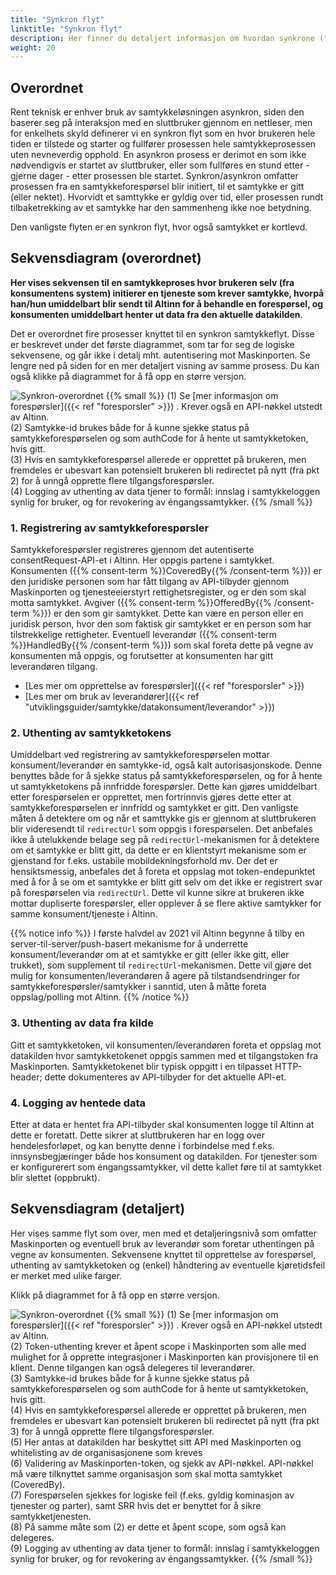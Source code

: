 ```yaml
---
title: "Synkron flyt"
linktitle: "Synkron flyt"
description: Her finner du detaljert informasjon om hvordan synkrone ("online") flyter er anbefalt implementert gjennom bruk av  Altinn Samtykke.
weight: 20
---
```


## Overordnet

Rent teknisk er enhver bruk av samtykkeløsningen asynkron, siden den baserer seg på interaksjon med en sluttbruker gjennom en nettleser, men for enkelhets skyld definerer vi en synkron flyt som en hvor brukeren hele tiden er tilstede og starter og fullfører prosessen hele samtykkeprosessen uten nevneverdig opphold. En asynkron prosess er derimot en som ikke nødvendigvis er startet av sluttbruker, eller som fullføres en stund etter - gjerne dager - etter prosessen ble startet. Synkron/asynkron omfatter prosessen fra en samtykkeforespørsel blir initiert, til et samtykke er gitt (eller nektet). Hvorvidt et samttykke er gyldig over tid, eller prosessen rundt tilbaketrekking av et samtykke har den sammenheng ikke noe betydning.

Den vanligste flyten er en synkron flyt, hvor også samtykket er kortlevd. 

## Sekvensdiagram (overordnet)

**Her vises sekvensen til en samtykkeproses hvor brukeren selv (fra konsumentens system) initierer en tjeneste som krever samtykke, hvorpå han/hun umiddelbart blir sendt til Altinn for å behandle en forespørsel, og konsumenten umiddelbart henter ut data fra den aktuelle datakilden**.

Det er overordnet fire prosesser knyttet til en synkron samtykkeflyt. Disse er beskrevet under det første diagrammet, som tar for seg de logiske sekvensene, og går ikke i detalj mht. autentisering mot Maskinporten. Se lengre ned på siden for en mer detaljert visning av samme prosess. Du kan også klikke på diagrammet for å få opp en større versjon.

![Synkron-overordnet](synkron-overordnet.png "Overordnet synkron samtykkeflyt - klikk for større versjon")
{{% small %}}
(1) Se [mer informasjon om forespørsler]({{< ref "foresporsler" >}}) . Krever også en API-nøkkel utstedt av Altinn.
<br>(2) Samtykke-id brukes både for å kunne sjekke status på samtykkeforespørselen og som authCode for å hente ut samtykketoken, hvis gitt. 
<br>(3) Hvis en samtykkeforespørsel allerede er opprettet på brukeren, men fremdeles er ubesvart kan potensielt brukeren bli redirectet på nytt (fra pkt 2) for å unngå opprette flere tilgangsforespørsler. 
<br>(4) Logging av uthenting av data tjener to formål: innslag i samtykkeloggen synlig for bruker, og for revokering av éngangssamtykker.
{{% /small %}}

### 1. Registrering av samtykkeforespørsler

Samtykkeforespørsler registreres gjennom det autentiserte consentRequest-API-et i Altinn. Her oppgis partene i samtykket. Konsumenten ({{% consent-term %}}CoveredBy{{% /consent-term %}}) er den juridiske personen som har fått tilgang av API-tilbyder gjennom Maskinporten og tjenesteeierstyrt rettighetsregister, og er den som skal motta samtykket. Avgiver ({{% consent-term %}}OfferedBy{{% /consent-term %}}) er den som gir samtykket. Dette kan være en person eller en juridisk person, hvor den som faktisk gir samtykket er en person som har tilstrekkelige rettigheter. Eventuell leverandør ({{% consent-term %}}HandledBy{{% /consent-term %}}) som skal foreta dette på vegne av konsumenten må oppgis, og forutsetter at konsumenten har gitt leverandøren tilgang. 

* [Les mer om opprettelse av forespørsler]({{< ref "foresporsler" >}})
* [Les mer om bruk av leverandører]({{< ref "utviklingsguider/samtykke/datakonsument/leverandor" >}})

### 2. Uthenting av samtykketokens

Umiddelbart ved registrering av samtykkeforespørselen mottar konsument/leverandør en samtykke-id, også kalt autorisasjonskode. Denne benyttes både for å sjekke status på samtykkeforespørselen, og for å hente ut samtykketokens på innfridde forespørsler. Dette kan gjøres umiddelbart etter forespørselen er opprettet, men fortrinnvis gjøres dette etter at samtykkeforespørselen er innfridd og samtykket er gitt. Den vanligste måten å detektere om og når et samttykke gis er gjennom at sluttbrukeren blir videresendt til `redirectUrl` som oppgis i forespørselen. Det anbefales ikke å utelukkende belage seg på `redirectUrl`-mekanismen for å detektere om et samtykke er blitt gitt, da dette er en klientstyrt mekanisme som er gjenstand for f.eks. ustabile mobildekningsforhold mv. Der det er hensiktsmessig, anbefales det å foreta et oppslag mot token-endepunktet med å for å se om et samtykke er blitt gitt selv om det ikke er registrert svar på forespørselen via  `redirectUrl`. Dette vil kunne sikre at brukeren ikke mottar dupliserte forespørsler, eller opplever å se flere aktive samtykker for samme konsument/tjeneste i Altinn.

{{% notice info %}}
I første halvdel av 2021 vil Altinn begynne å tilby en server-til-server/push-basert mekanisme for å underrette konsument/leverandør om at et samtykke er gitt (eller ikke gitt, eller trukket), som supplement til `redirectUrl`-mekanismen. Dette vil gjøre det mulig for konsumenten/leverandøren å agere på tilstandsendringer for samtykkeforespørsler/samtykker i sanntid, uten å måtte foreta oppslag/polling mot Altinn.
{{% /notice %}}

### 3. Uthenting av data fra kilde

Gitt et samtykketoken, vil konsumenten/leverandøren foreta et oppslag mot datakilden hvor samtykketokenet oppgis sammen med et tilgangstoken fra Maskinporten. Samtykketokenet blir typisk oppgitt i en tilpasset HTTP-header; dette dokumenteres av API-tilbyder for det aktuelle API-et.

### 4. Logging av hentede data

Etter at data er hentet fra API-tilbyder skal konsumenten logge til Altinn at dette er foretatt. Dette sikrer at sluttbrukeren har en logg over hendelesforløpet, og kan benytte denne i forbindelse med f.eks. innsynsbegjæringer både hos konsument og datakilden. For tjenester som er konfigurerert som éngangssamtykker, vil dette kallet føre til at samtykket blir slettet (oppbrukt).

## Sekvensdiagram (detaljert)

Her vises samme flyt som over, men med et detaljeringsnivå som omfatter Maskinporten og eventuell bruk av leverandør som foretar uthentingen på vegne av konsumenten. Sekvensene knyttet til opprettelse av forespørsel, uthenting av samtykketoken og (enkel) håndtering av eventuelle kjøretidsfeil er merket med ulike farger. 

Klikk på diagrammet for å få opp en større versjon.

![Synkron-overordnet](synkron-detaljert.png "Detaljert synkron samtykkeflyt - klikk for større versjon")
{{% small %}}
(1) Se [mer informasjon om forespørsler]({{< ref "foresporsler" >}}) . Krever også en API-nøkkel utstedt av Altinn.
<br>(2) Token-uthenting krever et åpent scope i Maskinporten som alle med mulighet for å opprette integrasjoner i Maskinporten kan provisjonere til en klient. Denne tilgangen kan også delegeres til leverandører. 
<br>(3) Samtykke-id brukes både for å kunne sjekke status på samtykkeforespørselen og som authCode for å hente ut samtykketoken, hvis gitt. 
<br>(4) Hvis en samtykkeforespørsel allerede er opprettet på brukeren, men fremdeles er ubesvart kan potensielt brukeren bli redirectet på nytt (fra pkt 3) for å unngå opprette flere tilgangsforespørsler. 
<br>(5) Her antas at datakilden har beskyttet sitt API med Maskinporten og whitelisting av de organisasjonene som kreves
<br>(6) Validering av Maskinporten-token, og sjekk av API-nøkkel. API-nøkkel må være tilknyttet samme organisasjon som skal motta samtykket (CoveredBy).
<br>(7) Forespørselen sjekkes for logiske feil (f.eks. gyldig kominasjon av tjenester og parter), samt SRR hvis det er benyttet for å sikre samtykketjenesten.
<br>(8) På samme måte som (2) er dette et åpent scope, som også kan delegeres.
<br>(9) Logging av uthenting av data tjener to formål: innslag i samtykkeloggen synlig for bruker, og for revokering av éngangssamtykker.
{{% /small %}}
